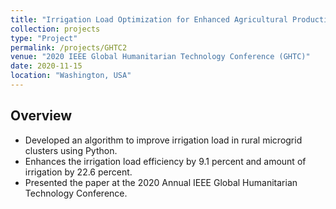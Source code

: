 ```yaml
---
title: "Irrigation Load Optimization for Enhanced Agricultural Productivity in Rural Microgrid Clusters"
collection: projects
type: "Project"
permalink: /projects/GHTC2
venue: "2020 IEEE Global Humanitarian Technology Conference (GHTC)"
date: 2020-11-15
location: "Washington, USA"
---
```


## Overview

*	Developed an algorithm to improve irrigation load in rural microgrid clusters using Python.
*	Enhances the irrigation load efficiency by 9.1 percent and amount of irrigation by 22.6 percent. 
* Presented the paper at the 2020 Annual IEEE Global Humanitarian Technology Conference.

